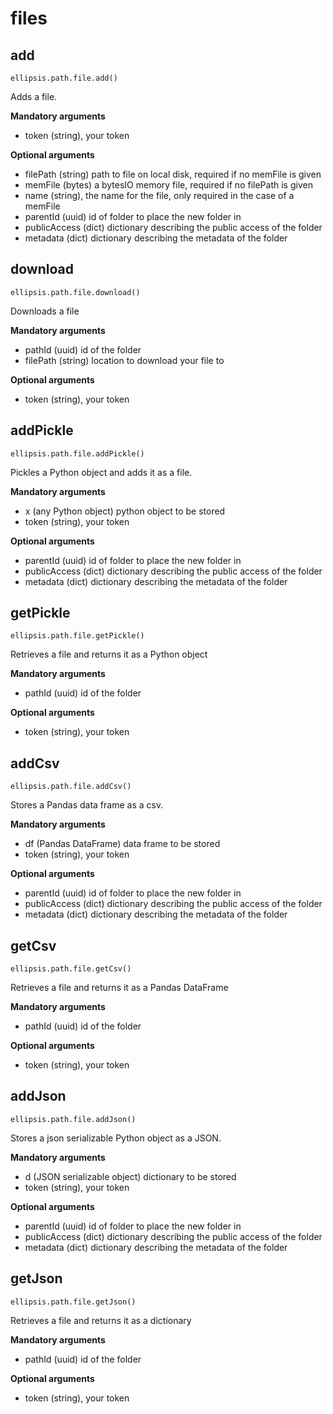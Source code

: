 # files

## add

    ellipsis.path.file.add()

Adds a file.

**Mandatory arguments**

- token (string), your token

**Optional arguments**

- filePath (string) path to file on local disk, required if no memFile is given
- memFile (bytes) a bytesIO memory file, required if no filePath is given
- name (string), the name for the file, only required in the case of a memFile
- parentId (uuid) id of folder to place the new folder in
- publicAccess (dict) dictionary describing the public access of the folder
- metadata (dict) dictionary describing the metadata of the folder


## download

    ellipsis.path.file.download()

Downloads a file

**Mandatory arguments**

- pathId (uuid) id of the folder
- filePath (string) location to download your file to


**Optional arguments**
- token (string), your token


## addPickle

    ellipsis.path.file.addPickle()

Pickles a Python object and adds it as a file.

**Mandatory arguments**

- x (any Python object) python object to be stored
- token (string), your token

**Optional arguments**

- parentId (uuid) id of folder to place the new folder in
- publicAccess (dict) dictionary describing the public access of the folder
- metadata (dict) dictionary describing the metadata of the folder


## getPickle

    ellipsis.path.file.getPickle()

Retrieves a file and returns it as a Python object

**Mandatory arguments**

- pathId (uuid) id of the folder


**Optional arguments**
- token (string), your token


## addCsv

    ellipsis.path.file.addCsv()

Stores a Pandas data frame as a csv.

**Mandatory arguments**

- df (Pandas DataFrame) data frame to be stored
- token (string), your token

**Optional arguments**

- parentId (uuid) id of folder to place the new folder in
- publicAccess (dict) dictionary describing the public access of the folder
- metadata (dict) dictionary describing the metadata of the folder


## getCsv

    ellipsis.path.file.getCsv()

Retrieves a file and returns it as a Pandas DataFrame

**Mandatory arguments**

- pathId (uuid) id of the folder


**Optional arguments**
- token (string), your token

## addJson

    ellipsis.path.file.addJson()

Stores a json serializable Python object as a JSON.

**Mandatory arguments**

- d (JSON serializable object) dictionary to be stored
- token (string), your token

**Optional arguments**

- parentId (uuid) id of folder to place the new folder in
- publicAccess (dict) dictionary describing the public access of the folder
- metadata (dict) dictionary describing the metadata of the folder


## getJson

    ellipsis.path.file.getJson()

Retrieves a file and returns it as a dictionary

**Mandatory arguments**

- pathId (uuid) id of the folder


**Optional arguments**
- token (string), your token

